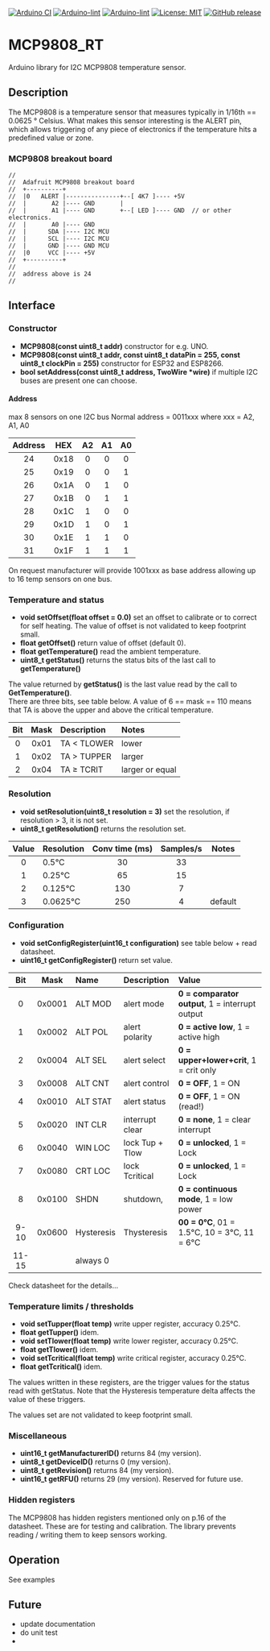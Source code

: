 
[![Arduino CI](https://github.com/RobTillaart/MCP9808_RT/workflows/Arduino%20CI/badge.svg)](https://github.com/marketplace/actions/arduino_ci)
[![Arduino-lint](https://github.com/RobTillaart/MCP9808_RT/actions/workflows/arduino-lint.yml/badge.svg)](https://github.com/RobTillaart/MCP9808_RT/actions/workflows/arduino-lint.yml)
[![Arduino-lint](https://github.com/RobTillaart/MCP9808_RT/actions/workflows/arduino-lint.yml/badge.svg)](https://github.com/RobTillaart/MCP9808_RT/actions/workflows/arduino-lint.yml)
[![License: MIT](https://img.shields.io/badge/license-MIT-green.svg)](https://github.com/RobTillaart/MCP9808_RT/blob/master/LICENSE)
[![GitHub release](https://img.shields.io/github/release/RobTillaart/MCP9808_RT.svg?maxAge=3600)](https://github.com/RobTillaart/MCP9808_RT/releases)


# MCP9808_RT

Arduino library for I2C MCP9808 temperature sensor.


## Description

The MCP9808 is a temperature sensor that measures typically in 1/16th == 0.0625 ° Celsius.
What makes this sensor interesting is the ALERT pin, which allows triggering of any piece
of electronics if the temperature hits a predefined value or zone.


### MCP9808 breakout board
```
//
//  Adafruit MCP9808 breakout board
//  +----------+
//  |0   ALERT |---------------+--[ 4K7 ]---- +5V
//  |       A2 |---- GND       |
//  |       A1 |---- GND       +--[ LED ]---- GND  // or other electronics.
//  |       A0 |---- GND
//  |      SDA |---- I2C MCU
//  |      SCL |---- I2C MCU
//  |      GND |---- GND MCU
//  |0     VCC |---- +5V
//  +----------+
//
//  address above is 24
//
```


## Interface

### Constructor

- **MCP9808(const uint8_t addr)** constructor for e.g. UNO.
- **MCP9808(const uint8_t addr, const uint8_t dataPin = 255, const uint8_t clockPin = 255)** constructor for ESP32 and ESP8266.
- **bool setAddress(const uint8_t address, TwoWire \*wire)** if multiple I2C buses are present one can choose.


#### Address

max 8 sensors on one I2C bus 
Normal address = 0011xxx where xxx = A2, A1, A0  

| Address |  HEX   |  A2  |  A1  |  A0  |
|:-------:|:------:|:----:|:----:|:----:|
|    24   |  0x18  |  0   |  0   |  0   |
|    25   |  0x19  |  0   |  0   |  1   |
|    26   |  0x1A  |  0   |  1   |  0   |
|    27   |  0x1B  |  0   |  1   |  1   |
|    28   |  0x1C  |  1   |  0   |  0   |
|    29   |  0x1D  |  1   |  0   |  1   |
|    30   |  0x1E  |  1   |  1   |  0   |
|    31   |  0x1F  |  1   |  1   |  1   |

On request manufacturer will provide 1001xxx as base address 
allowing up to 16 temp sensors on one bus.


### Temperature and status

- **void setOffset(float offset = 0.0)** set an offset to calibrate or to correct for self heating. 
The value of offset is not validated to keep footprint small.
- **float getOffset()** return value of offset (default 0).
- **float getTemperature()** read the ambient temperature.
- **uint8_t getStatus()** returns the status bits of the last call to **getTemperature()**

The value returned by **getStatus()** is the last value read by the call to **GetTemperature()**.  
There are three bits, see table below. 
A value of 6 == mask == 110 means that TA is above the upper and above the critical temperature.

| Bit  |  Mask  | Description | Notes           |
|:----:|:------:|:------------|:----------------|
| 0    |  0x01  | TA < TLOWER | lower           |
| 1    |  0x02  | TA > TUPPER | larger          |
| 2    |  0x04  | TA ≥ TCRIT  | larger or equal |


### Resolution

- **void setResolution(uint8_t resolution = 3)** set the resolution, if resolution > 3, it is not set.
- **uint8_t getResolution()** returns the resolution set.

| Value  | Resolution | Conv time (ms) | Samples/s | Notes   |
|:------:|:-----------|:--------------:|:---------:|:-------:|
| 0      | 0.5°C      | 30             | 33        |         |
| 1      | 0.25°C     | 65             | 15        |         |
| 2      | 0.125°C    | 130            | 7         |         |
| 3      | 0.0625°C   | 250            | 4         | default |


### Configuration

- **void setConfigRegister(uint16_t configuration)** see table below + read datasheet.
- **uint16_t getConfigRegister()** return set value.

| Bit   | Mask   | Name       | Description     | Value  |
|:-----:|:------:|:-----------|:----------------|:-------|
| 0     | 0x0001 | ALT MOD    | alert mode      | **0 = comparator output**,  1 = interrupt output
| 1     | 0x0002 | ALT POL    | alert polarity  | **0 = active low**,         1 = active high
| 2     | 0x0004 | ALT SEL    | alert select    | **0 = upper+lower+crit**,   1 = crit only
| 3     | 0x0008 | ALT CNT    | alert control   | **0 = OFF**,                1 = ON
| 4     | 0x0010 | ALT STAT   | alert status    | **0 = OFF**,                1 = ON  (read!)
| 5     | 0x0020 | INT CLR    | interrupt clear | **0 = none**,               1 = clear interrupt
| 6     | 0x0040 | WIN LOC    | lock Tup + Tlow | **0 = unlocked**,           1 = Lock
| 7     | 0x0080 | CRT LOC    | lock Tcritical  | **0 = unlocked**,           1 = Lock
| 8     | 0x0100 | SHDN       | shutdown,       | **0 = continuous mode**,    1 = low power
| 9-10  | 0x0600 | Hysteresis | Thysteresis     | **00 = 0°C**,  01 = 1.5°C,  10 = 3°C,  11 = 6°C
| 11-15 |        | always 0   |                 |

Check datasheet for the details...


### Temperature limits / thresholds

- **void setTupper(float temp)** write upper register, accuracy 0.25°C.
- **float getTupper()** idem.
- **void setTlower(float temp)** write lower register, accuracy 0.25°C.
- **float getTlower()** idem.
- **void setTcritical(float temp)** write critical register, accuracy 0.25°C.
- **float getTcritical()** idem.

The values written in these registers, are the trigger values for the status
read with getStatus. Note that the Hysteresis temperature delta affects the
value of these triggers.

The values set are not validated to keep footprint small.


### Miscellaneous

- **uint16_t getManufacturerID()** returns 84 (my version).
- **uint8_t getDeviceID()** returns 0 (my version).
- **uint8_t getRevision()** returns 84 (my version).
- **uint16_t getRFU()** returns 29 (my version). Reserved for future use. 


### Hidden registers

The MCP9808 has hidden registers mentioned only on p.16 of the datasheet.
These are for testing and calibration.
The library prevents reading / writing them to keep sensors working.


## Operation

See examples


## Future

- update documentation
- do unit test
- 